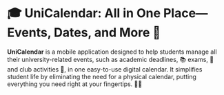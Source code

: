 # 🎓 **UniCalendar: All in One Place—Events, Dates, and More** 📅

**UniCalendar** is a mobile application designed to help students manage all their university-related events, such as academic deadlines, 📚 exams, 📝 and club activities 🎉, in one easy-to-use digital calendar. It simplifies student life by eliminating the need for a physical calendar, putting everything you need right at your fingertips. 📲✨
